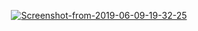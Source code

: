 <p align="center"><a href="https://ibb.co/QFCRvVb"><img src="https://i.ibb.co/8DdpgwK/Screenshot-from-2019-06-09-19-32-25.png" alt="Screenshot-from-2019-06-09-19-32-25" border="0"></a></p>

